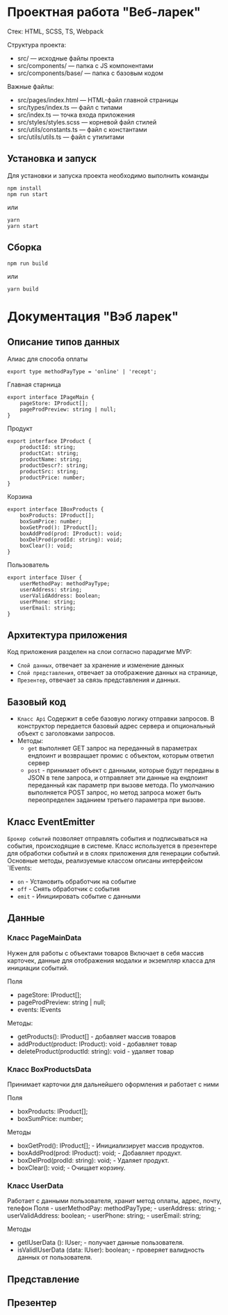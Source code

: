 # Проектная работа "Веб-ларек"

Стек: HTML, SCSS, TS, Webpack

Структура проекта:

- src/ — исходные файлы проекта
- src/components/ — папка с JS компонентами
- src/components/base/ — папка с базовым кодом

Важные файлы:

- src/pages/index.html — HTML-файл главной страницы
- src/types/index.ts — файл с типами
- src/index.ts — точка входа приложения
- src/styles/styles.scss — корневой файл стилей
- src/utils/constants.ts — файл с константами
- src/utils/utils.ts — файл с утилитами

## Установка и запуск

Для установки и запуска проекта необходимо выполнить команды

```
npm install
npm run start
```

или

```
yarn
yarn start
```

## Сборка

```
npm run build
```

или

```
yarn build
```

# Документация "Вэб ларек"

## Описание типов данных

Алиас для способа оплаты

```
export type methodPayType = 'online' | 'recept';
```
Главная старница
```
export interface IPageMain {
	pageStore: IProduct[];
	pageProdPreview: string | null;
}
```
Продукт
```
export interface IProduct {
	productId: string;
	productCat: string;
	productName: string;
	productDescr?: string;
	productSrc: string;
	productPrice: number;
}
```
Корзина
```
export interface IBoxProducts {
	boxProducts: IProduct[];
	boxSumPrice: number;
    boxGetProd(): IProduct[];
	boxAddProd(prod: IProduct): void;
	boxDelProd(prodId: string): void;
	boxClear(): void;
}
```

Пользователь
```
export interface IUser {
	userMethodPay: methodPayType;
	userAddress: string;
	userValidAddress: boolean;
    userPhone: string;
    userEmail: string;
}
```


## Архитектура приложения

Код приложения разделен на слои согласно парадигме МѴР:

- `Слой данных`, отвечает за хранение и изменение данных
- `Слой представления`, отвечает за отображение данных на странице,
- `Презентер`, отвечает за связь представления и данных.

## Базовый код

- `Класс Арі`
  Содержит в себе базовую логику отправки запросов. В конструктор передается базовый адрес
  сервера и опциональный объект с заголовками запросов.
- Методы:
  - `get` выполняет GET запрос на переданный в параметрах ендпоинт и возвращает промис с
    объектом, которым ответил сервер
  - `post` - принимает объект с данными, которые будут переданы в JSON в теле запроса, и
    отправляет эти данные на ендпоинт переданный как параметр при вызове метода. По умолчанию
    выполняется POST запрос, но метод запроса может быть переопределен заданием третьего
    параметра при вызове.

## Класс EventEmitter

`Брокер событий` позволяет отправлять события и подписываться на события, происходящие в
системе. Класс используется в презентере для обработки событий и в слоях приложения для
генерации событий.
Основные методы, реализуемые классом описаны интерфейсом `IEvents:

- `on` - Установить обработчик на событие
- `off` - Снять обработчик с события
- `emit` - Инициировать событие с данными

## Данные
### Класс PageMainData
Нужен для работы с объектами товаров
Включает в себя массив карточек, данные для отображения модалки и экземпляр класса для инициации событий.

Поля 
- pageStore: IProduct[];
- pageProdPreview: string | null;
- events: IEvents

Методы:
- getProducts(): IProduct[] - добавляет массив товаров
- addProduct(product: IProduct): void - добавляет товар
- deleteProduct(productId: string): void - удаляет товар

### Класс BoxProductsData
Принимает карточки для дальнейшего оформления и работает с ними

Поля 
- boxProducts: IProduct[];
- boxSumPrice: number;

Методы
- boxGetProd(): IProduct[]; - Инициализирует массив продуктов.
- boxAddProd(prod: IProduct): void; - Добавляет продукт.
- boxDelProd(prodId: string): void; - Удаляет продукт.
- boxClear(): void; - Очищает корзину.

### Класс UserData
Работает с данными пользователя, хранит метод оплаты, адрес, почту, телефон 
    Поля
	- userMethodPay: methodPayType;
	- userAddress: string;
	- userValidAddress: boolean;
    - userPhone: string;
    - userEmail: string;

Методы
- getIUserData (): IUser; - получает данные пользователя.
- isValidIUserData (data: IUser): boolean; - проверяет валидность данных от пользователя.

## Представление
## Презентер
